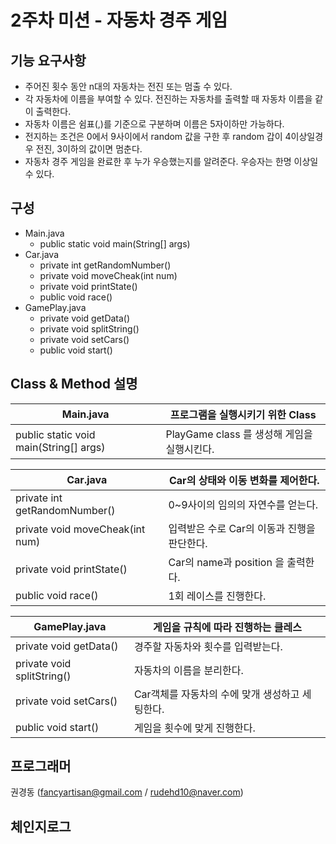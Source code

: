 # 2주차 미션 - 자동차 경주 게임

## **기능 요구사항**
- 주어진 횟수 동안 n대의 자동차는 전진 또는 멈출 수 있다.
- 각 자동차에 이름을 부여할 수 있다. 전진하는 자동차를 출력할 때 자동차 이름을 같이 출력한다.
- 자동차 이름은 쉼표(,)를 기준으로 구분하며 이름은 5자이하만 가능하다.
- 전지하는 조건은 0에서 9사이에서 random 값을 구한 후 random 갑이 4이상일경우 전진, 3이하의 값이면 멈춘다.
- 자동차 경주 게임을 완료한 후 누가 우승했는지를 알려준다. 우승자는 한명 이상일 수 있다.

## 구성
- Main.java
	- public static void main(String[] args)
- Car.java
	- private int getRandomNumber()
	- private void moveCheak(int num)
	- private void printState()
	- public void race()
- GamePlay.java
	- private void getData()
	- private void splitString()
	- private void setCars()
	- public void start()

## Class & Method 설명

|  Main.java | 프로그램을 실행시키기 위한 Class  |
| ----------- | ------------ |
|  public static void main(String[] args) |   PlayGame class 를 생성해 게임을 실행시킨다.|

|  Car.java | Car의 상태와 이동 변화를 제어한다.  |
| ----------- | ------------ |
| private int getRandomNumber()  | 0~9사이의 임의의 자연수를 얻는다.  |
| private void moveCheak(int num) | 입력받은 수로 Car의 이동과 진행을 판단한다.  |
| private void printState()  | Car의 name과 position 을 출력한다.   |
|  public void race() | 1회 레이스를 진행한다.  |


|  GamePlay.java | 게임을 규칙에 따라 진행하는 클레스  |
| ----------- | ------------ |
|  private void getData() | 경주할 자동차와 횟수를 입력받는다.  |
| private void splitString()  | 자동차의 이름을 분리한다.  |
| private void setCars()  | Car객체를 자동차의 수에 맞개 생성하고 세팅한다.  |
| public void start()  | 게임을 횟수에 맞게 진행한다.  |




## 프로그래머
권경동 (fancyartisan@gmail.com / rudehd10@naver.com)

## 체인지로그
